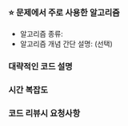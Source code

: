 ### ⭐️ 문제에서 주로 사용한 알고리즘
- 알고리즘 종류:
- 알고리즘 개념 간단 설명: (선택)

### 대략적인 코드 설명

### 시간 복잡도

### 코드 리뷰시 요청사항